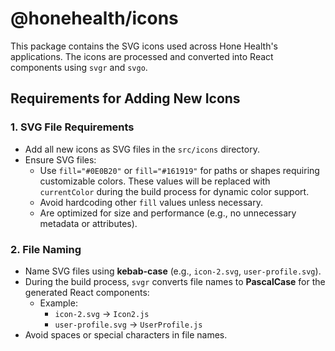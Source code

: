 # @honehealth/icons

This package contains the SVG icons used across Hone Health's applications. The icons are processed and converted into React components using `svgr` and `svgo`.

## Requirements for Adding New Icons

### 1. **SVG File Requirements**

- Add all new icons as SVG files in the `src/icons` directory.
- Ensure SVG files:
  - Use `fill="#0E0B20"` or `fill="#161919"` for paths or shapes requiring customizable colors. These values will be replaced with `currentColor` during the build process for dynamic color support.
  - Avoid hardcoding other `fill` values unless necessary.
  - Are optimized for size and performance (e.g., no unnecessary metadata or attributes).

### 2. **File Naming**

- Name SVG files using **kebab-case** (e.g., `icon-2.svg`, `user-profile.svg`).
- During the build process, `svgr` converts file names to **PascalCase** for the generated React components:
  - Example:
    - `icon-2.svg` → `Icon2.js`
    - `user-profile.svg` → `UserProfile.js`
- Avoid spaces or special characters in file names.
